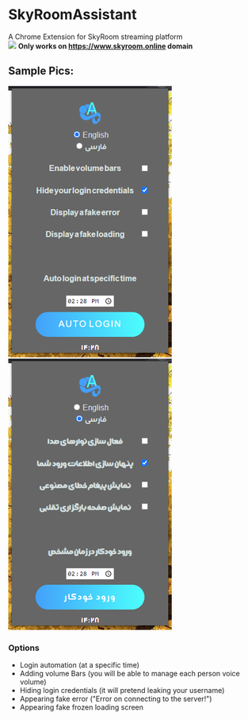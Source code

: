 # SkyRoomAssistant
A Chrome Extension for SkyRoom streaming platform <br>
<img src="img/chromePage.PNG">
**Only works on https://www.skyroom.online domain**

## Sample Pics:
<img src="img/extensionEnglish.png" width="330" height="546"><img src="img/extensionFarsi.png" width="330" height="546">

### Options
- Login automation (at a specific time)
- Adding volume Bars (you will be able to manage each person voice volume)
- Hiding login credentials (it will pretend leaking your username)
- Appearing fake error ("Error on connecting to the server!")
- Appearing fake frozen loading screen
